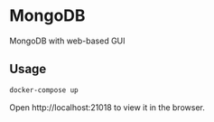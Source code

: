 # MongoDB

MongoDB with web-based GUI

## Usage

```sh
docker-compose up
```

Open http://localhost:21018 to view it in the browser.
